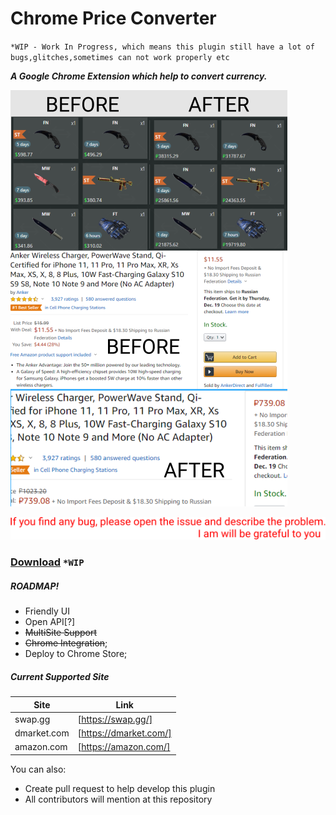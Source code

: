 # Chrome Price Converter
`*WIP - Work In Progress, which means this plugin still have a lot of bugs,glitches,sometimes can not work properly etc`

**_A Google Chrome Extension which help to convert currency._**

![Demo](demo.png) 

![Notice](notice.svg) 

### **[Download][https://github.com/AydievMansur/price_parse_chrome/archive/master.zip]** `*WIP`
##### ROADMAP!

  - Friendly UI
  - Open API[?]
  - ~~MultiSite Support~~
  - ~~Chrome Integration~~;
  - Deploy to Chrome Store;
  
##### Current Supported Site
  
| Site | Link |
| ------ | ------ |
| swap.gg | [https://swap.gg/] |
| dmarket.com | [https://dmarket.com/] |
| amazon.com | [https://amazon.com/] |

You can also:
  - Create pull request to help develop this plugin
  - All contributors will mention at this repository
  


[https://github.com/AydievMansur/price_parse_chrome/archive/master.zip]: https://github.com/AydievMansur/price_parse_chrome/archive/master.zip